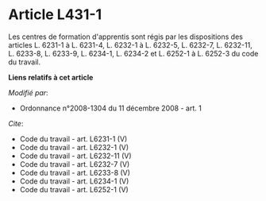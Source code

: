 # Article L431-1

Les centres de formation d'apprentis sont régis par les dispositions des articles L. 6231-1 à L. 6231-4, L. 6232-1 à L.
6232-5, L. 6232-7, L. 6232-11, L. 6233-8, L. 6233-9, L. 6234-1, L. 6234-2 et L. 6252-1 à L. 6252-3 du code du travail.

**Liens relatifs à cet article**

_Modifié par_:

  - Ordonnance n°2008-1304 du 11 décembre 2008 - art. 1

_Cite_:

  - Code du travail - art. L6231-1 (V)
  - Code du travail - art. L6232-1 (V)
  - Code du travail - art. L6232-11 (V)
  - Code du travail - art. L6232-7 (V)
  - Code du travail - art. L6233-8 (V)
  - Code du travail - art. L6234-1 (V)
  - Code du travail - art. L6252-1 (V)
